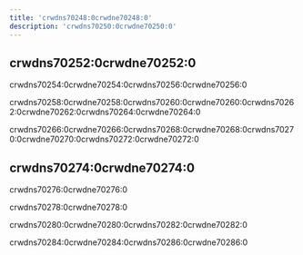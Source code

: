 ```yaml
---
title: 'crwdns70248:0crwdne70248:0'
description: 'crwdns70250:0crwdne70250:0'
---
```



## crwdns70252:0crwdne70252:0

crwdns70254:0crwdne70254:0crwdns70256:0crwdne70256:0

crwdns70258:0crwdne70258:0crwdns70260:0crwdne70260:0crwdns70262:0crwdne70262:0crwdns70264:0crwdne70264:0

crwdns70266:0crwdne70266:0crwdns70268:0crwdne70268:0crwdns70270:0crwdne70270:0crwdns70272:0crwdne70272:0

## crwdns70274:0crwdne70274:0

crwdns70276:0crwdne70276:0

crwdns70278:0crwdne70278:0

crwdns70280:0crwdne70280:0crwdns70282:0crwdne70282:0

crwdns70284:0crwdne70284:0crwdns70286:0crwdne70286:0
